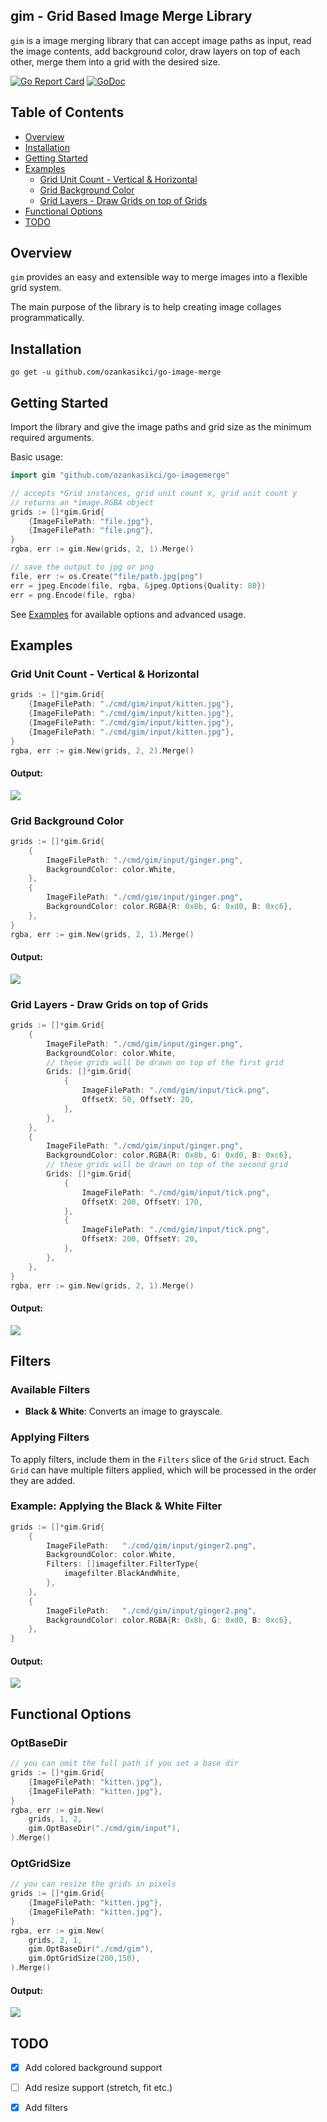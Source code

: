 ## gim - Grid Based Image Merge Library

`gim` is a image merging library that can accept image paths as input, read the image contents, add background color, draw layers on top of each other, merge them into a grid with the desired size.

[![Go Report Card](https://goreportcard.com/badge/github.com/ozankasikci/go-image-merge)](https://goreportcard.com/report/github.com/ozankasikci/go-image-merge)
[![GoDoc](https://godoc.org/github.com/ozankasikci/go-image-merge?status.svg)](https://godoc.org/github.com/ozankasikci/go-image-merge)

## Table of Contents

- [Overview](#overview)
- [Installation](#installation)
- [Getting Started](#getting-started)
- [Examples](#examples)
  * [Grid Unit Count - Vertical & Horizontal](#grid-unit-count---vertical--horizontal)
  * [Grid Background Color](#grid-background-color)
  * [Grid Layers - Draw Grids on top of Grids](#grid-layers---draw-grids-on-top-of-grids)
- [Functional Options](#functional-options)
- [TODO](#todo)

## Overview

`gim` provides an easy and extensible way to merge images into a flexible grid system.

The main purpose of the library is to help creating image collages programmatically.

## Installation

`go get -u github.com/ozankasikci/go-image-merge`

## Getting Started

Import the library and give the image paths and grid size as the minimum required arguments.

Basic usage:

```go
import gim "github.com/ozankasikci/go-imagemerge"

// accepts *Grid instances, grid unit count x, grid unit count y
// returns an *image.RGBA object
grids := []*gim.Grid{
	{ImageFilePath: "file.jpg"},
	{ImageFilePath: "file.png"},
}
rgba, err := gim.New(grids, 2, 1).Merge()

// save the output to jpg or png
file, err := os.Create("file/path.jpg|png")
err = jpeg.Encode(file, rgba, &jpeg.Options{Quality: 80})
err = png.Encode(file, rgba)
```

See [Examples](#examples) for available options and advanced usage.

## Examples

### Grid Unit Count - Vertical & Horizontal
```go
grids := []*gim.Grid{
    {ImageFilePath: "./cmd/gim/input/kitten.jpg"},
    {ImageFilePath: "./cmd/gim/input/kitten.jpg"},
    {ImageFilePath: "./cmd/gim/input/kitten.jpg"},
    {ImageFilePath: "./cmd/gim/input/kitten.jpg"},
}
rgba, err := gim.New(grids, 2, 2).Merge()
```

#### Output:
![](https://raw.githubusercontent.com/ozankasikci/ozankasikci.github.io/master/gim/grid-size-2-2.jpg)

### Grid Background Color
```go
grids := []*gim.Grid{
    {
        ImageFilePath: "./cmd/gim/input/ginger.png",
        BackgroundColor: color.White,
    },
    {
        ImageFilePath: "./cmd/gim/input/ginger.png",
        BackgroundColor: color.RGBA{R: 0x8b, G: 0xd0, B: 0xc6},
    },
}
rgba, err := gim.New(grids, 2, 1).Merge()
```

#### Output:
![](https://raw.githubusercontent.com/ozankasikci/ozankasikci.github.io/master/gim/grid-bg-color.jpg)

### Grid Layers - Draw Grids on top of Grids
```go
grids := []*gim.Grid{
    {
        ImageFilePath: "./cmd/gim/input/ginger.png",
        BackgroundColor: color.White,
        // these grids will be drawn on top of the first grid
        Grids: []*gim.Grid{
            {
            	ImageFilePath: "./cmd/gim/input/tick.png",
            	OffsetX: 50, OffsetY: 20,
            },
        },
    },
    {
        ImageFilePath: "./cmd/gim/input/ginger.png",
        BackgroundColor: color.RGBA{R: 0x8b, G: 0xd0, B: 0xc6},
        // these grids will be drawn on top of the second grid
        Grids: []*gim.Grid{
            {
            	ImageFilePath: "./cmd/gim/input/tick.png",
            	OffsetX: 200, OffsetY: 170,
            },
            {
            	ImageFilePath: "./cmd/gim/input/tick.png",
            	OffsetX: 200, OffsetY: 20,
            },
        },
    },
}
rgba, err := gim.New(grids, 2, 1).Merge()
```

#### Output:
![](https://raw.githubusercontent.com/ozankasikci/ozankasikci.github.io/master/gim/grid-layers.jpg)

## Filters

### Available Filters

- **Black & White**: Converts an image to grayscale.

### Applying Filters

To apply filters, include them in the `Filters` slice of the `Grid` struct. Each `Grid` can have multiple filters applied, which will be processed in the order they are added.

### Example: Applying the Black & White Filter


```go
grids := []*gim.Grid{
    {
        ImageFilePath:   "./cmd/gim/input/ginger2.png",
        BackgroundColor: color.White,
        Filters: []imagefilter.FilterType{
            imagefilter.BlackAndWhite,
        },
    },
    {
        ImageFilePath:   "./cmd/gim/input/ginger2.png",
        BackgroundColor: color.RGBA{R: 0x8b, G: 0xd0, B: 0xc6},
    },
}
```
#### Output:
![](https://raw.githubusercontent.com/ozankasikci/ozankasikci.github.io/master/gim/black-white-filter.jpg)

## Functional Options

### OptBaseDir
```go
// you can omit the full path if you set a base dir
grids := []*gim.Grid{
    {ImageFilePath: "kitten.jpg"},
    {ImageFilePath: "kitten.jpg"},
}
rgba, err := gim.New(
	grids, 1, 2,
	gim.OptBaseDir("./cmd/gim/input"),
).Merge()
```

### OptGridSize
```go
// you can resize the grids in pixels
grids := []*gim.Grid{
    {ImageFilePath: "kitten.jpg"},
    {ImageFilePath: "kitten.jpg"},
}
rgba, err := gim.New(
	grids, 2, 1,
	gim.OptBaseDir("./cmd/gim"),
	gim.OptGridSize(200,150),
).Merge()
```
#### Output:
![](https://raw.githubusercontent.com/ozankasikci/ozankasikci.github.io/master/gim/grid-resize-pixels-200-150.jpg)

## TODO
- [x] Add colored background support
- [ ] Add resize support (stretch, fit etc.)
- [x] Add filters

